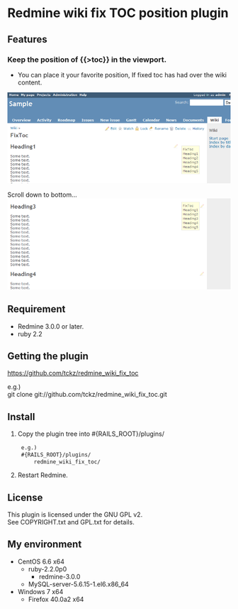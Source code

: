 # Redmine wiki fix TOC position plugin

## Features

### Keep the position of {{>toc}} in the viewport.

* You can place it your favorite position, If fixed toc has had over the wiki content.

![ss0](fix-toc-ss0.png)

Scroll down to bottom...
![ss1](fix-toc-ss1.png)

## Requirement

* Redmine 3.0.0 or later.
* ruby 2.2

## Getting the plugin

https://github.com/tckz/redmine_wiki_fix_toc

e.g.)  
git clone git://github.com/tckz/redmine_wiki_fix_toc.git

## Install

1. Copy the plugin tree into #{RAILS_ROOT}/plugins/  

        e.g.)
        #{RAILS_ROOT}/plugins/
            redmine_wiki_fix_toc/

2. Restart Redmine.
    
## License

This plugin is licensed under the GNU GPL v2.  
See COPYRIGHT.txt and GPL.txt for details.

## My environment

* CentOS 6.6 x64
	* ruby-2.2.0p0
		* redmine-3.0.0
	* MySQL-server-5.6.15-1.el6.x86_64
* Windows 7 x64
	* Firefox 40.0a2 x64



